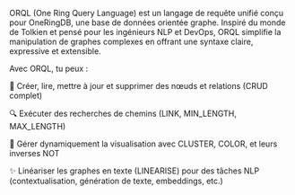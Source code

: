 ORQL (One Ring Query Language) est un langage de requête unifié conçu pour OneRingDB, une base de données orientée graphe.
Inspiré du monde de Tolkien et pensé pour les ingénieurs NLP et DevOps, ORQL simplifie la manipulation de graphes complexes en offrant une syntaxe claire, expressive et extensible.

Avec ORQL, tu peux :

🧩 Créer, lire, mettre à jour et supprimer des nœuds et relations (CRUD complet)

🔍 Exécuter des recherches de chemins (LINK, MIN_LENGTH, MAX_LENGTH)

🎨 Gérer dynamiquement la visualisation avec CLUSTER, COLOR, et leurs inverses NOT

✨ Linéariser les graphes en texte (LINEARISE) pour des tâches NLP (contextualisation, génération de texte, embeddings, etc.)